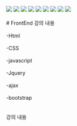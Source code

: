 <img src="https://capsule-render.vercel.app/api?type=wave&color=auto&height=300&section=header&text=휴먼교육센터%20자바파일&fontSize=60" />
<img src="https://img.shields.io/badge/Java-F7DF1E?style=flat-square&logo=JavaScript&logoColor=white"/>
<img src="https://img.shields.io/badge/Eclipse-2C2255?style=flat-square&logo=Eclipse&logoColor=white"/>
<img src="https://img.shields.io/badge/Oracle-F80000?style=flat-square&logo=Oracle&logoColor=white"/>
<img src="https://img.shields.io/badge/Spring-6DB33F?style=flat-square&logo=Spring&logoColor=white"/>
<img src="https://img.shields.io/badge/VisualStudioCode-007ACC?style=flat-square&logo=VisualStudioCode&logoColor=white"/>
<img src="https://img.shields.io/badge/GitHub-181717?style=flat-square&logo=GitHub&logoColor=white"/>
<a href="https://hits.seeyoufarm.com"><img src="https://hits.seeyoufarm.com/api/count/incr/badge.svg?url=https%3A%2F%2Fgithub.com%2Fhyungrack-Choi&count_bg=%2379C83D&title_bg=%23555555&icon=fluentd.svg&icon_color=%23E7E7E7&title=%EB%B0%A9%EB%AC%B8%EC%9E%90%EC%88%98&edge_flat=false"/></a>
<img src="https://github-readme-stats.vercel.app/api/top-langs/?username=hyungrack-Choi&layout=compact"><br><br>


<div># FrontEnd 강의 내용 </div><br>
  <div>-Html</div><br>
  <div>-CSS</div><br>
  <div>-javascript</div><br>
  <div>-Jquery</div><br>
  <div>-ajax</div><br>
  <div>-bootstrap</div><br><br>
  <div>강의 내용</div><br>